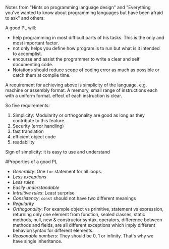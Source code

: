 Notes from "Hints on programming language design" and 
"Everything you've wanted to know about programming languages but have been afraid to ask" and others:

A good PL will:
- help programming in most difficult parts of his tasks. This is the only and most important factor.
- not only helps you define how program is to run but what is it intended to accomplist.
- encourse and assist the programmer to write a clear and self documenting code.
- Notations should reduce scope of coding error as much as possible or catch them at compile time. 


A requirement for achieving above is simplicity of the language. e.g. machine or assembly format. A memory, small range of instructions each with a uniform format. effect of each instruction is clear. 

So five requirements:
1. Simplicity: Modularity or orthogonality are good as long as they contribute to this feature. 
2. Security (error handling)
3. fast translation
4. efficient object code
5. readability

Sign of simplicity: it is easy to use and understand

#Properties of a good PL
- *Generality*: One `for` statement for all loops.
- *Less exceptions*
- *Less rules*
- *Easily understandable*
- *Intruitive rules*: Least surprise
- *Consistency*: `const` should not have two different meanings
- *Regularity*
- *Orthogonality*: For example object vs primitive, statement vs expression, returning only one element from function, sealed classes, static methods, null, new & constructor syntax, operators, difference between methods and fields, are all different exceptions which imply different behavior/syntax for different elements.
- *Reasonable numbers*: They should be 0, 1 or infinity. That's why we have single inheritance.


